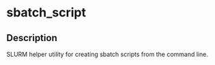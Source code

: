 # sbatch_script

## Description
SLURM helper utility for creating sbatch scripts from the command line.
